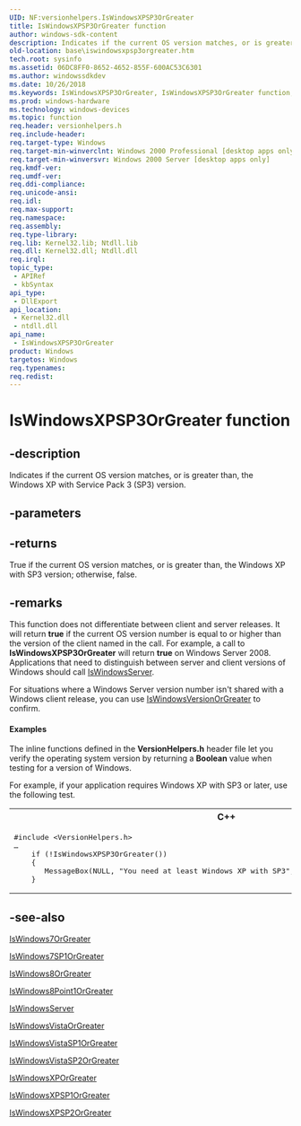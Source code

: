 ```yaml
---
UID: NF:versionhelpers.IsWindowsXPSP3OrGreater
title: IsWindowsXPSP3OrGreater function
author: windows-sdk-content
description: Indicates if the current OS version matches, or is greater than, the Windows XP with Service Pack 3 (SP3) version.
old-location: base\iswindowsxpsp3orgreater.htm
tech.root: sysinfo
ms.assetid: 06DC8FF0-8652-4652-855F-600AC53C6301
ms.author: windowssdkdev
ms.date: 10/26/2018
ms.keywords: IsWindowsXPSP3OrGreater, IsWindowsXPSP3OrGreater function, base.iswindowsxpsp3orgreater, versionhelpers/IsWindowsXPSP3OrGreater
ms.prod: windows-hardware
ms.technology: windows-devices
ms.topic: function
req.header: versionhelpers.h
req.include-header: 
req.target-type: Windows
req.target-min-winverclnt: Windows 2000 Professional [desktop apps only]
req.target-min-winversvr: Windows 2000 Server [desktop apps only]
req.kmdf-ver: 
req.umdf-ver: 
req.ddi-compliance: 
req.unicode-ansi: 
req.idl: 
req.max-support: 
req.namespace: 
req.assembly: 
req.type-library: 
req.lib: Kernel32.lib; Ntdll.lib
req.dll: Kernel32.dll; Ntdll.dll
req.irql: 
topic_type:
 - APIRef
 - kbSyntax
api_type:
 - DllExport
api_location:
 - Kernel32.dll
 - ntdll.dll
api_name:
 - IsWindowsXPSP3OrGreater
product: Windows
targetos: Windows
req.typenames: 
req.redist: 
---
```


# IsWindowsXPSP3OrGreater function


## -description


Indicates if the current OS version matches, or is greater than, the Windows XP with Service Pack 3 (SP3) version.


## -parameters






## -returns



True if the current OS version matches, or is greater than, the Windows XP with SP3 version; otherwise, false.




## -remarks



This function does not differentiate between client and server releases.  It will return <b>true</b> if the current OS version number is equal to or higher than the version of the client named in the call. For example, a call to <b>IsWindowsXPSP3OrGreater</b> will return <b>true</b> on Windows Server 2008. Applications that need to distinguish between server and client versions of Windows should call <a href="https://msdn.microsoft.com/7CC1DD25-762B-489F-AC20-1B57764923A2">IsWindowsServer</a>.

For situations where a Windows Server version number isn't shared with a Windows client release, you can use <a href="https://msdn.microsoft.com/B28DFEC0-A94E-49F6-9DF0-4EE470EC4AF5">IsWindowsVersionOrGreater</a> to confirm.


#### Examples

The inline functions defined in the <b>VersionHelpers.h</b> header file let you verify the operating system version by returning a <b>Boolean</b> value when testing for a version of Windows.

For example, if your application requires Windows XP with SP3 or later, use the following test.

<div class="code"><span codelanguage="ManagedCPlusPlus"><table>
<tr>
<th>C++</th>
</tr>
<tr>
<td>
<pre>#include &lt;VersionHelpers.h&gt;
…
    if (!IsWindowsXPSP3OrGreater())
    {
       MessageBox(NULL, "You need at least Windows XP with SP3", "Version Not Supported", MB_OK);
    }
</pre>
</td>
</tr>
</table></span></div>



## -see-also




<a href="https://msdn.microsoft.com/5C475B5E-1412-4F60-AB81-00BE83E204BF">IsWindows7OrGreater</a>



<a href="https://msdn.microsoft.com/E8AD3423-91EF-4ECE-9EF2-808C68CEA861">IsWindows7SP1OrGreater</a>



<a href="https://msdn.microsoft.com/D11971C8-2E8F-4AD2-BE0B-FEFEC8949125">IsWindows8OrGreater</a>



<a href="https://msdn.microsoft.com/E391B568-5E43-42C7-B186-8CA524331FFE">IsWindows8Point1OrGreater</a>



<a href="https://msdn.microsoft.com/7CC1DD25-762B-489F-AC20-1B57764923A2">IsWindowsServer</a>



<a href="https://msdn.microsoft.com/556C70DC-6A44-4D85-BDBF-C1110D63DC69">IsWindowsVistaOrGreater</a>



<a href="https://msdn.microsoft.com/7E74A761-E336-4618-B92F-166C3DF1FF66">IsWindowsVistaSP1OrGreater</a>



<a href="https://msdn.microsoft.com/8D7F5DA2-8927-4453-A5E3-35A345B099EC">IsWindowsVistaSP2OrGreater</a>



<a href="https://msdn.microsoft.com/48B7FAD6-569F-4CF5-A413-857679363736">IsWindowsXPOrGreater</a>



<a href="https://msdn.microsoft.com/F8921444-B13D-4522-84F2-4792F4F37EA5">IsWindowsXPSP1OrGreater</a>



<a href="https://msdn.microsoft.com/DA957BA8-AD28-4096-8BE5-B77CA55B9324">IsWindowsXPSP2OrGreater</a>
 

 

